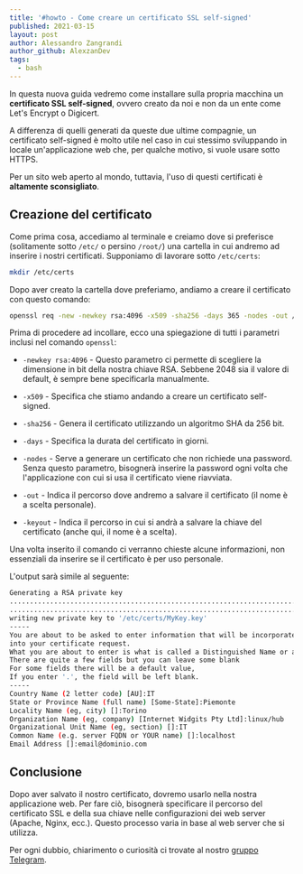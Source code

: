 ```yaml
---
title: '#howto - Come creare un certificato SSL self-signed'
published: 2021-03-15
layout: post
author: Alessandro Zangrandi
author_github: AlexzanDev
tags:
  - bash
---
```

In questa nuova guida vedremo come installare sulla propria macchina un **certificato SSL self-signed**, ovvero creato da noi e non da un ente come Let's Encrypt o Digicert.

A differenza di quelli generati da queste due ultime compagnie, un certificato self-signed è molto utile nel caso in cui stessimo sviluppando in locale un'applicazione web che, per qualche motivo, si vuole usare sotto HTTPS.

Per un sito web aperto al mondo, tuttavia, l'uso di questi certificati è **altamente sconsigliato**.

## Creazione del certificato

Come prima cosa, accediamo al terminale e creiamo dove si preferisce (solitamente sotto `/etc/` o persino `/root/`) una cartella in cui andremo ad inserire i nostri certificati. Supponiamo di lavorare sotto `/etc/certs`:

```bash
mkdir /etc/certs
```

Dopo aver creato la cartella dove preferiamo, andiamo a creare il certificato con questo comando:

```bash
openssl req -new -newkey rsa:4096 -x509 -sha256 -days 365 -nodes -out /etc/certs/cert.crt -keyout /etc/certs/mykey.key
```

Prima di procedere ad incollare, ecco una spiegazione di tutti i parametri inclusi nel comando `openssl`:

- `-newkey rsa:4096` - Questo parametro ci permette di scegliere la dimensione in bit della nostra chiave RSA. Sebbene 2048 sia il valore di default, è sempre bene specificarla manualmente.

- `-x509` - Specifica che stiamo andando a creare un certificato self-signed.

- `-sha256` - Genera il certificato utilizzando un algoritmo SHA da 256 bit.

- `-days` - Specifica la durata del certificato in giorni.

- `-nodes` - Serve a generare un certificato che non richiede una password. Senza questo parametro, bisognerà inserire la password ogni volta che l'applicazione con cui si usa il certificato viene riavviata.

- `-out` - Indica il percorso dove andremo a salvare il certificato (il nome è a scelta personale).

- `-keyout` - Indica il percorso in cui si andrà a salvare la chiave del certificato (anche qui, il nome è a scelta).

Una volta inserito il comando ci verranno chieste alcune informazioni, non essenziali da inserire se il certificato è per uso personale.

L'output sarà simile al seguente:

```bash
Generating a RSA private key
............................................................................................................................................................................................++++
...................................................................................................++++
writing new private key to '/etc/certs/MyKey.key'
-----
You are about to be asked to enter information that will be incorporated
into your certificate request.
What you are about to enter is what is called a Distinguished Name or a DN.
There are quite a few fields but you can leave some blank
For some fields there will be a default value,
If you enter '.', the field will be left blank.
-----
Country Name (2 letter code) [AU]:IT
State or Province Name (full name) [Some-State]:Piemonte
Locality Name (eg, city) []:Torino
Organization Name (eg, company) [Internet Widgits Pty Ltd]:linux/hub
Organizational Unit Name (eg, section) []:IT
Common Name (e.g. server FQDN or YOUR name) []:localhost
Email Address []:email@dominio.com
```

## Conclusione

Dopo aver salvato il nostro certificato, dovremo usarlo nella nostra applicazione web. Per fare ciò, bisognerà specificare il percorso del certificato SSL e della sua chiave nelle configurazioni dei web server (Apache, Nginx, ecc.). Questo processo varia in base al web server che si utilizza.

Per ogni dubbio, chiarimento o curiosità ci trovate al nostro [gruppo Telegram](https://t.me/linuxpeople).